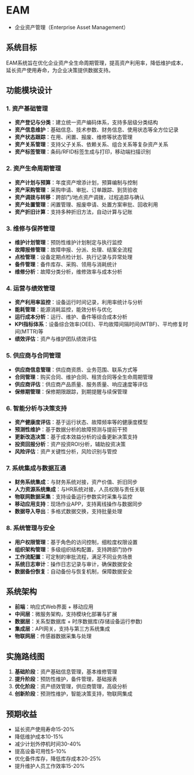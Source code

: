 <!--
 * @Author: jackning 270580156@qq.com
 * @Date: 2025-03-24 12:04:45
 * @LastEditors: jackning 270580156@qq.com
 * @LastEditTime: 2025-03-24 12:11:43
 * @Description: bytedesk.com https://github.com/Bytedesk/bytedesk
 *   Please be aware of the BSL license restrictions before installing Bytedesk IM – 
 *  selling, reselling, or hosting Bytedesk IM as a service is a breach of the terms and automatically terminates your rights under the license. 
 *  Business Source License 1.1: https://github.com/Bytedesk/bytedesk/blob/main/LICENSE 
 *  contact: 270580156@qq.com 
 * 
 * Copyright (c) 2025 by bytedesk.com, All Rights Reserved. 
-->
# EAM

- 企业资产管理（Enterprise Asset Management）

## 系统目标

EAM系统旨在优化企业资产全生命周期管理，提高资产利用率，降低维护成本，延长资产使用寿命，为企业决策提供数据支持。

## 功能模块设计

### 1. 资产基础管理

- **资产登记与分类**：建立统一资产编码体系，支持多层级分类结构
- **资产信息维护**：基础信息、技术参数、财务信息、使用状态等全方位记录
- **资产状态跟踪**：在用、闲置、报废、维修等状态管理
- **资产关系管理**：支持父子关系、依赖关系、组合关系等复杂资产关系
- **资产标签管理**：条码/RFID标签生成与打印，移动端扫描识别

### 2. 资产生命周期管理

- **资产计划与预算**：年度资产增添计划，预算编制与控制
- **资产采购管理**：采购申请、审批、订单跟踪、到货验收
- **资产调拨与转移**：跨部门/地点资产调拨，过程追踪与确认
- **资产处置管理**：闲置管理、报废申请、处置方案审批、回收利用
- **资产折旧计算**：支持多种折旧方法，自动计算与记账

### 3. 维修与保养管理

- **维护计划管理**：预防性维护计划制定与执行监控
- **故障报修管理**：故障申报、分派、处理、结案全流程
- **点检管理**：设备定期点检计划、执行记录与异常处理
- **备件管理**：备件库存、采购、领用与消耗统计
- **维修分析**：故障分类分析，维修效率与成本分析

### 4. 运营与绩效管理

- **资产利用率监控**：设备运行时间记录，利用率统计与分析
- **能耗管理**：能源消耗监控，能效分析与优化
- **运行成本分析**：运行、维护、备件等综合成本分析
- **KPI指标体系**：设备综合效率(OEE)、平均故障间隔时间(MTBF)、平均修复时间(MTTR)等
- **绩效评估**：资产与维护团队绩效评估

### 5. 供应商与合同管理

- **供应商信息管理**：供应商资质、业务范围、联系方式等
- **合同管理**：购买合同、维护合同、租赁合同等全生命周期管理
- **供应商评估**：供应商产品质量、服务质量、响应速度等评估
- **保修期管理**：保修期限跟踪，到期提醒与续保管理

### 6. 智能分析与决策支持

- **资产健康度评估**：基于运行状态、故障频率等的健康度模型
- **预测性维护**：基于数据分析的故障预测与提前干预
- **更新改造决策**：基于成本效益分析的设备更新决策支持
- **投资回报分析**：资产投资ROI分析，辅助投资决策
- **风险评估**：资产关键性分析，风险识别与管控

### 7. 系统集成与数据互通

- **财务系统集成**：与财务系统对接，资产价值、折旧同步
- **人力资源系统集成**：与HR系统对接，人员权限与责任关联
- **物联网数据采集**：支持设备运行参数实时采集与监控
- **移动应用支持**：现场作业APP，支持离线操作与数据同步
- **数据导入导出**：多格式数据交换，支持批量处理

### 8. 系统管理与安全

- **用户权限管理**：基于角色的访问控制，细粒度权限设置
- **组织架构管理**：多级组织结构配置，支持跨部门协作
- **工作流配置**：可定制的审批流程，满足不同业务场景
- **系统日志审计**：操作日志记录与审计，确保数据安全
- **数据备份恢复**：自动备份与恢复机制，保障数据安全

## 系统架构

- **前端**：响应式Web界面 + 移动应用
- **中间层**：微服务架构，支持模块化部署与扩展
- **数据层**：关系型数据库 + 时序数据库(存储设备运行参数)
- **集成层**：API网关，支持与第三方系统集成
- **物联网层**：传感器数据采集与处理

## 实施路线图

1. **基础阶段**：资产基础信息管理，基本维修管理
2. **提升阶段**：预防性维护，备件管理，基础报表
3. **优化阶段**：资产绩效管理，供应商管理，高级分析
4. **创新阶段**：预测性维护，智能决策支持，物联网集成

## 预期收益

- 延长资产使用寿命15-20%
- 降低维护成本10-15%
- 减少计划外停机时间30-40%
- 提高设备可用性5-10%
- 优化备件库存，降低库存成本20-25%
- 提升维护人员工作效率15-20%
